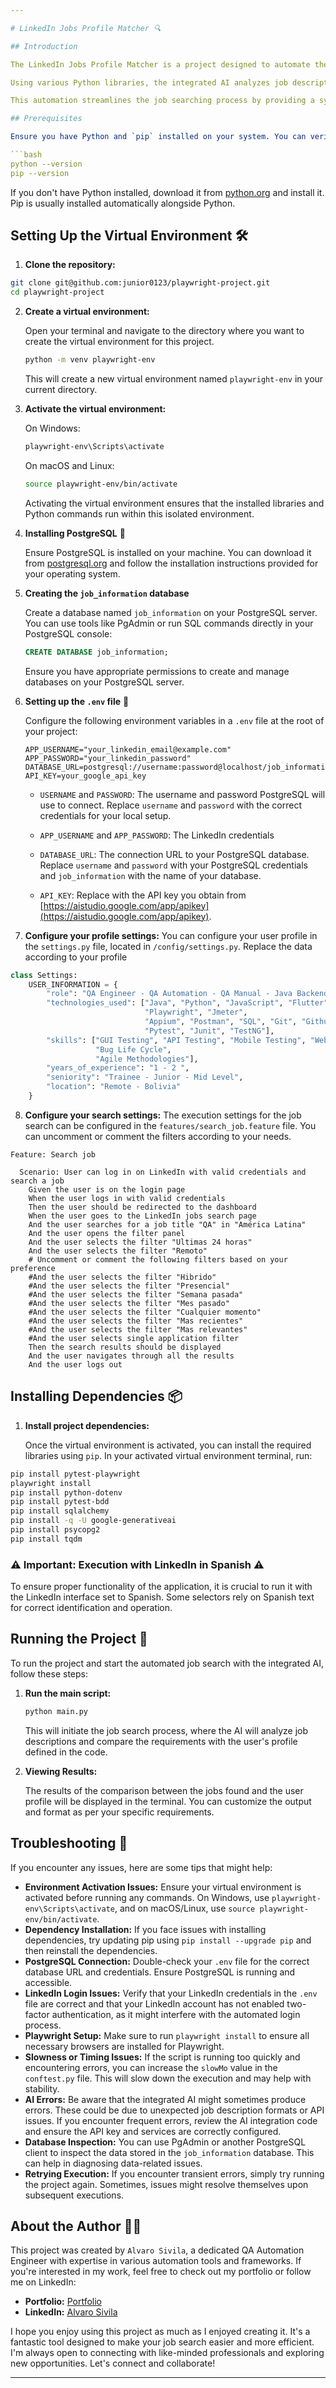 ```yaml
---

# LinkedIn Jobs Profile Matcher 🔍

## Introduction

The LinkedIn Jobs Profile Matcher is a project designed to automate the search and matching of user profiles with job listings on LinkedIn. This program navigates through the user's search results, accesses each job listing, and performs a comparative analysis between the job requirements and the user's profile. 🤖

Using various Python libraries, the integrated AI analyzes job descriptions, extracts relevant criteria such as required skills, experience levels, and location preferences. It then compares these criteria with the user's defined profile to assess the degree of alignment.

This automation streamlines the job searching process by providing a systematic evaluation of job listings based on user-defined preferences, helping users identify relevant opportunities more efficiently. ⏱️

## Prerequisites

Ensure you have Python and `pip` installed on your system. You can verify the installation of Python and `pip` by running the following commands in your terminal:

```bash
python --version
pip --version
```

If you don't have Python installed, download it from [python.org](https://www.python.org/downloads/) and install it. Pip is usually installed automatically alongside Python.

## Setting Up the Virtual Environment 🛠️

1. **Clone the repository:**

```sh
git clone git@github.com:junior0123/playwright-project.git
cd playwright-project
```

2. **Create a virtual environment:**

   Open your terminal and navigate to the directory where you want to create the virtual environment for this project.

   ```bash
   python -m venv playwright-env
   ```

   This will create a new virtual environment named `playwright-env` in your current directory.

3. **Activate the virtual environment:**

   On Windows:

   ```bash
   playwright-env\Scripts\activate
   ```

   On macOS and Linux:

   ```bash
   source playwright-env/bin/activate
   ```

   Activating the virtual environment ensures that the installed libraries and Python commands run within this isolated environment.

4. **Installing PostgreSQL** 🐘

   Ensure PostgreSQL is installed on your machine. You can download it from [postgresql.org](https://www.postgresql.org/download/) and follow the installation instructions provided for your operating system.

5. **Creating the `job_information` database**

   Create a database named `job_information` on your PostgreSQL server. You can use tools like PgAdmin or run SQL commands directly in your PostgreSQL console:

   ```sql
   CREATE DATABASE job_information;
   ```

   Ensure you have appropriate permissions to create and manage databases on your PostgreSQL server.

6. **Setting up the `.env` file** 🔑

   Configure the following environment variables in a `.env` file at the root of your project:

   ```dotenv
   APP_USERNAME="your_linkedin_email@example.com"
   APP_PASSWORD="your_linkedin_password"
   DATABASE_URL=postgresql://username:password@localhost/job_information
   API_KEY=your_google_api_key
   ```

   - `USERNAME` and `PASSWORD`: The username and password PostgreSQL will use to connect. Replace `username` and `password` with the correct credentials for your local setup.

   - `APP_USERNAME` and `APP_PASSWORD`: The LinkedIn credentials
   - `DATABASE_URL`: The connection URL to your PostgreSQL database. Replace `username` and `password` with your PostgreSQL credentials and `job_information` with the name of your database.
   - `API_KEY`: Replace with the API key you obtain from [https://aistudio.google.com/app/apikey](https://aistudio.google.com/app/apikey).

7. **Configure your profile settings:**
   You can configure your user profile in the `settings.py` file, located in `/config/settings.py`. Replace the data according to your profile
```python
class Settings:
    USER_INFORMATION = {
        "role": "QA Engineer - QA Automation - QA Manual - Java Backend Developer - Python Backend Developer",
        "technologies_used": ["Java", "Python", "JavaScript", "Flutter", "Assembly", "Selenium", "Cypress",
                              "Playwright", "Jmeter",
                              "Appium", "Postman", "SQL", "Git", "Github", "Jira", "Cucumber", "Gherkin", "Jenkins",
                              "Pytest", "Junit", "TestNG"],
        "skills": ["GUI Testing", "API Testing", "Mobile Testing", "Web Testing", "Testing methodologies",
                   "Bug Life Cycle",
                   "Agile Methodologies"],
        "years_of_experience": "1 - 2 ",
        "seniority": "Trainee - Junior - Mid Level",
        "location": "Remote - Bolivia"
    }
```

8. **Configure your search settings:**
The execution settings for the job search can be configured in the `features/search_job.feature` file. 
You can uncomment or comment the filters according to your needs.
```gherkin
Feature: Search job

  Scenario: User can log in on LinkedIn with valid credentials and search a job
    Given the user is on the login page
    When the user logs in with valid credentials
    Then the user should be redirected to the dashboard
    When the user goes to the LinkedIn jobs search page
    And the user searches for a job title "QA" in "América Latina"
    And the user opens the filter panel
    And the user selects the filter "Ultimas 24 horas"
    And the user selects the filter "Remoto"
    # Uncomment or comment the following filters based on your preference
    #And the user selects the filter "Hibrido"
    #And the user selects the filter "Presencial"
    #And the user selects the filter "Semana pasada"
    #And the user selects the filter "Mes pasado"
    #And the user selects the filter "Cualquier momento"
    #And the user selects the filter "Mas recientes"
    #And the user selects the filter "Mas relevantes"
    #And the user selects single application filter
    Then the search results should be displayed
    And the user navigates through all the results
    And the user logs out
```

## Installing Dependencies 📦

1. **Install project dependencies:**

   Once the virtual environment is activated, you can install the required libraries using `pip`. In your activated virtual environment terminal, run:
   
 ```bash
pip install pytest-playwright
playwright install
pip install python-dotenv
pip install pytest-bdd
pip install sqlalchemy
pip install -q -U google-generativeai
pip install psycopg2
pip install tqdm 
   ```
### ⚠️ Important: Execution with LinkedIn in Spanish ⚠️

To ensure proper functionality of the application, it is crucial to run it with the LinkedIn interface set to Spanish. Some selectors rely on Spanish text for correct identification and operation.

## Running the Project 🚀

To run the project and start the automated job search with the integrated AI, follow these steps:

1. **Run the main script:**

   ```bash
   python main.py
   ```

   This will initiate the job search process, where the AI will analyze job descriptions and compare the requirements with the user's profile defined in the code.

2. **Viewing Results:**

   The results of the comparison between the jobs found and the user profile will be displayed in the terminal. You can customize the output and format as per your specific requirements.

## Troubleshooting 🔧

If you encounter any issues, here are some tips that might help:

- **Environment Activation Issues:** Ensure your virtual environment is activated before running any commands. On Windows, use `playwright-env\Scripts\activate`, and on macOS/Linux, use `source playwright-env/bin/activate`.
- **Dependency Installation:** If you face issues with installing dependencies, try updating pip using `pip install --upgrade pip` and then reinstall the dependencies.
- **PostgreSQL Connection:** Double-check your `.env` file for the correct database URL and credentials. Ensure PostgreSQL is running and accessible.
- **LinkedIn Login Issues:** Verify that your LinkedIn credentials in the `.env` file are correct and that your LinkedIn account has not enabled two-factor authentication, as it might interfere with the automated login process.
- **Playwright Setup:** Make sure to run `playwright install` to ensure all necessary browsers are installed for Playwright.
- **Slowness or Timing Issues:** If the script is running too quickly and encountering errors, you can increase the `slowMo` value in the `conftest.py` file. This will slow down the execution and may help with stability.
- **AI Errors:** Be aware that the integrated AI might sometimes produce errors. These could be due to unexpected job description formats or API issues. If you encounter frequent errors, review the AI integration code and ensure the API key and services are correctly configured.
- **Database Inspection:** You can use PgAdmin or another PostgreSQL client to inspect the data stored in the `job_information` database. This can help in diagnosing data-related issues.
- **Retrying Execution:** If you encounter transient errors, simply try running the project again. Sometimes, issues might resolve themselves upon subsequent executions.

## About the Author 👨‍💻

This project was created by `Alvaro Sivila`, a dedicated QA Automation Engineer with expertise in various automation tools and frameworks. If you're interested in my work, feel free to check out my portfolio or follow me on LinkedIn:

- **Portfolio:** [Portfolio](https://junior0123.github.io/QAPortfolio/)
- **LinkedIn:** [Alvaro Sivila](https://www.linkedin.com/in/alvaro-sivila-ram%C3%ADrez-0a8537113/)

I hope you enjoy using this project as much as I enjoyed creating it. It's a fantastic tool designed to make your job search easier and more efficient. I'm always open to connecting with like-minded professionals and exploring new opportunities. Let's connect and collaborate!

---
```

